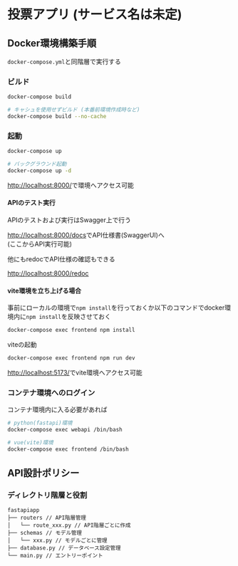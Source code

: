 # 投票アプリ (サービス名は未定)

## Docker環境構築手順

`docker-compose.yml`と同階層で実行する

### ビルド

```bash
docker-compose build

# キャシュを使用せずビルド (本番前環境作成時など)
docker-compose build --no-cache
```

### 起動

```bash
docker-compose up

# バックグラウンド起動
docker-compose up -d
```

[http://localhost:8000/](http://localhost:8000/)で環境へアクセス可能

#### APIのテスト実行
APIのテストおよび実行はSwagger上で行う

[http://localhost:8000/docs](http://localhost:8000/docs)でAPI仕様書(SwaggerUI)へ  
(ここからAPI実行可能)

他にもredocでAPI仕様の確認もできる

[http://localhost:8000/redoc](http://localhost:8000/redoc)

#### vite環境を立ち上げる場合

事前にローカルの環境で`npm install`を行っておくか以下のコマンドでdocker環境内に`npm install`を反映させておく

```bash
docker-compose exec frontend npm install
```

viteの起動

```bash
docker-compose exec frontend npm run dev
```

[http://localhost:5173/](http://localhost:5173/)でvite環境へアクセス可能


### コンテナ環境へのログイン

コンテナ環境内に入る必要があれば

```bash
# python(fastapi)環境
docker-compose exec webapi /bin/bash

# vue(vite)環境
docker-compose exec frontend /bin/bash

```

## API設計ポリシー

### ディレクトリ階層と役割

```text
fastapiapp
├── routers // API階層管理
│   └── route_xxx.py // API階層ごとに作成
├── schemas // モデル管理
│   └── xxx.py // モデルごとに管理
├── database.py // データベース設定管理
└── main.py // エントリーポイント
```